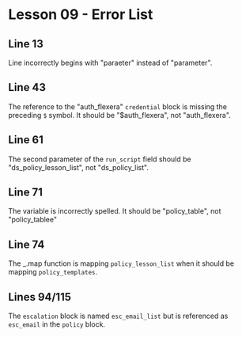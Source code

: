 # Lesson 09 - Error List

## Line 13

Line incorrectly begins with "paraeter" instead of "parameter".

## Line 43

The reference to the "auth_flexera" `credential` block is missing the preceding `$` symbol. It should be "$auth_flexera", not "auth_flexera".

## Line 61

The second parameter of the `run_script` field should be "ds_policy_lesson_list", not "ds_policy_list".

## Line 71

The variable is incorrectly spelled. It should be "policy_table", not "policy_tablee"

## Line 74

The _.map function is mapping `policy_lesson_list` when it should be mapping `policy_templates`.

## Lines 94/115

The `escalation` block is named `esc_email_list` but is referenced as `esc_email` in the `policy` block.
